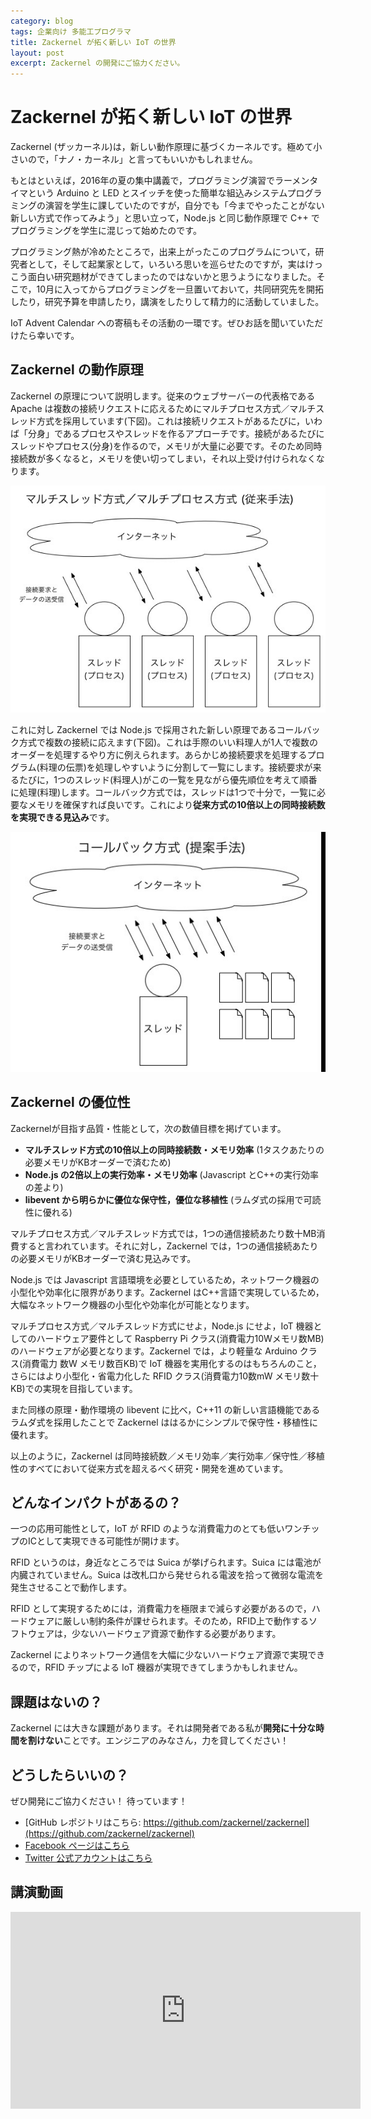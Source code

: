 ```yaml
---
category: blog
tags: 企業向け 多能工プログラマ
title: Zackernel が拓く新しい IoT の世界
layout: post
excerpt: Zackernel の開発にご協力ください。
---
```

# Zackernel が拓く新しい IoT の世界

Zackernel (ザッカーネル)は，新しい動作原理に基づくカーネルです。極めて小さいので，「ナノ・カーネル」と言ってもいいかもしれません。

もとはといえば，2016年の夏の集中講義で，プログラミング演習でラーメンタイマという Arduino と LED とスイッチを使った簡単な組込みシステムプログラミングの演習を学生に課していたのですが，自分でも「今までやったことがない新しい方式で作ってみよう」と思い立って，Node.js と同じ動作原理で C++ でプログラミングを学生に混じって始めたのです。

プログラミング熱が冷めたところで，出来上がったこのプログラムについて，研究者として，そして起業家として，いろいろ思いを巡らせたのですが，実はけっこう面白い研究題材ができてしまったのではないかと思うようになりました。そこで，10月に入ってからプログラミングを一旦置いておいて，共同研究先を開拓したり，研究予算を申請したり，講演をしたりして精力的に活動していました。

IoT Advent Calendar への寄稿もその活動の一環です。ぜひお話を聞いていただけたら幸いです。

## Zackernel の動作原理

Zackernel の原理について説明します。従来のウェブサーバーの代表格である Apache は複数の接続リクエストに応えるためにマルチプロセス方式／マルチスレッド方式を採用しています(下図)。これは接続リクエストがあるたびに，いわば「分身」であるプロセスやスレッドを作るアプローチです。接続があるたびにスレッドやプロセス(分身)を作るので，メモリが大量に必要です。そのため同時接続数が多くなると，メモリを使い切ってしまい，それ以上受け付けられなくなります。

![従来手法](/assets/images/Zackernel-1.jpg)

これに対し Zackernel では Node.js で採用された新しい原理であるコールバック方式で複数の接続に応えます(下図)。これは手際のいい料理人が1人で複数のオーダーを処理するやり方に例えられます。あらかじめ接続要求を処理するプログラム(料理の伝票)を処理しやすいように分割して一覧にします。接続要求が来るたびに，1つのスレッド(料理人)がこの一覧を見ながら優先順位を考えて順番に処理(料理)します。コールバック方式では，スレッドは1つで十分で，一覧に必要なメモリを確保すれば良いです。これにより**従来方式の10倍以上の同時接続数を実現できる見込み**です。

![Zackernelの動作原理](/assets/images/Zackernel-2.jpg)

## Zackernel の優位性

Zackernelが目指す品質・性能として，次の数値目標を掲げています。

* **マルチスレッド方式の10倍以上の同時接続数・メモリ効率** (1タスクあたりの必要メモリがKBオーダーで済むため)
* **Node.js の2倍以上の実行効率・メモリ効率** (Javascript とC++の実行効率の差より)
* **libevent から明らかに優位な保守性，優位な移植性** (ラムダ式の採用で可読性に優れる)

マルチプロセス方式／マルチスレッド方式では，1つの通信接続あたり数十MB消費すると言われています。それに対し，Zackernel では，1つの通信接続あたりの必要メモリがKBオーダーで済む見込みです。

Node.js では Javascript 言語環境を必要としているため，ネットワーク機器の小型化や効率化に限界があります。Zackernel はC++言語で実現しているため，大幅なネットワーク機器の小型化や効率化が可能となります。

マルチプロセス方式／マルチスレッド方式にせよ，Node.js にせよ，IoT 機器としてのハードウェア要件として Raspberry Pi クラス(消費電力10Wメモリ数MB)のハードウェアが必要となります。Zackernel では，より軽量な Arduino クラス(消費電力 数W メモリ数百KB)で IoT 機器を実用化するのはもちろんのこと，さらにはより小型化・省電力化した RFID クラス(消費電力10数mW メモリ数十KB)での実現を目指しています。

また同様の原理・動作環境の libevent に比べ，C++11 の新しい言語機能であるラムダ式を採用したことで Zackernel ははるかにシンプルで保守性・移植性に優れます。

以上のように，Zackernel は同時接続数／メモリ効率／実行効率／保守性／移植性のすべてにおいて従来方式を超えるべく研究・開発を進めています。

## どんなインパクトがあるの？

一つの応用可能性として，IoT が RFID のような消費電力のとても低いワンチップのICとして実現できる可能性が開けます。

RFID というのは，身近なところでは Suica が挙げられます。Suica には電池が内臓されていません。Suica は改札口から発せられる電波を拾って微弱な電流を発生させることで動作します。

RFID として実現するためには，消費電力を極限まで減らす必要があるので，ハードウェアに厳しい制約条件が課せられます。そのため，RFID上で動作するソフトウェアは，少ないハードウェア資源で動作する必要があります。

Zackernel によりネットワーク通信を大幅に少ないハードウェア資源で実現できるので，RFID チップによる IoT 機器が実現できてしまうかもしれません。

## 課題はないの？

Zackernel には大きな課題があります。それは開発者である私が**開発に十分な時間を割けない**ことです。エンジニアのみなさん，力を貸してください！

## どうしたらいいの？

ぜひ開発にご協力ください！ 待っています！

* [GitHub レポジトリはこちら: https://github.com/zackernel/zackernel](https://github.com/zackernel/zackernel)
* [Facebook ページはこちら](https://www.facebook.com/zackernel/)
* [Twitter 公式アカウントはこちら](https://twitter.com/zackernel)


## 講演動画

<iframe width="560" height="315" src="https://www.youtube.com/embed/Lk5z8nsKGJs" frameborder="0" allowfullscreen></iframe>

